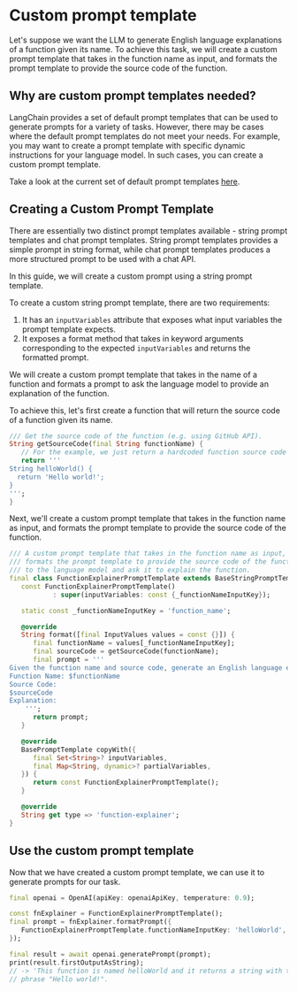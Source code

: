 # Custom prompt template

Let's suppose we want the LLM to generate English language explanations of a
function given its name. To achieve this task, we will create a custom prompt
template that takes in the function name as input, and formats the prompt
template to provide the source code of the function.

## Why are custom prompt templates needed?

LangChain provides a set of default prompt templates that can be used to
generate prompts for a variety of tasks. However, there may be cases where the
default prompt templates do not meet your needs. For example, you may want to
create a prompt template with specific dynamic instructions for your language
model. In such cases, you can create a custom prompt template.

Take a look at the current set of default prompt
templates [here](/modules/model_io/prompts/prompt_templates/prompt_templates.md).

## Creating a Custom Prompt Template

There are essentially two distinct prompt templates available - string prompt
templates and chat prompt templates. String prompt templates provides a simple
prompt in string format, while chat prompt templates produces a more structured
prompt to be used with a chat API.

In this guide, we will create a custom prompt using a string prompt template.

To create a custom string prompt template, there are two requirements:

1. It has an `inputVariables` attribute that exposes what input variables the
   prompt template expects.
2. It exposes a format method that takes in keyword arguments corresponding to
   the expected `inputVariables` and returns the formatted prompt.

We will create a custom prompt template that takes in the name of a function
and formats a prompt to ask the language model to provide an explanation of the
function.

To achieve this, let's first create a function that will return the source code
of a function given its name.

```dart
/// Get the source code of the function (e.g. using GitHub API).
String getSourceCode(final String functionName) {
   // For the example, we just return a hardcoded function source code
   return '''
String helloWorld() {
  return 'Hello world!';
}
''';
}
```

Next, we'll create a custom prompt template that takes in the function name as
input, and formats the prompt template to provide the source code of the
function.

```dart
/// A custom prompt template that takes in the function name as input, and
/// formats the prompt template to provide the source code of the function
/// to the language model and ask it to explain the function.
final class FunctionExplainerPromptTemplate extends BaseStringPromptTemplate {
   const FunctionExplainerPromptTemplate()
           : super(inputVariables: const {_functionNameInputKey});

   static const _functionNameInputKey = 'function_name';

   @override
   String format([final InputValues values = const {}]) {
      final functionName = values[_functionNameInputKey];
      final sourceCode = getSourceCode(functionName);
      final prompt = '''
Given the function name and source code, generate an English language explanation of the function.
Function Name: $functionName
Source Code:
$sourceCode
Explanation:
    ''';
      return prompt;
   }

   @override
   BasePromptTemplate copyWith({
      final Set<String>? inputVariables,
      final Map<String, dynamic>? partialVariables,
   }) {
      return const FunctionExplainerPromptTemplate();
   }

   @override
   String get type => 'function-explainer';
}
```

## Use the custom prompt template

Now that we have created a custom prompt template, we can use it to generate
prompts for our task.

```dart
final openai = OpenAI(apiKey: openaiApiKey, temperature: 0.9);

const fnExplainer = FunctionExplainerPromptTemplate();
final prompt = fnExplainer.formatPrompt({
   FunctionExplainerPromptTemplate.functionNameInputKey: 'helloWorld',
});

final result = await openai.generatePrompt(prompt);
print(result.firstOutputAsString);
// -> 'This function is named helloWorld and it returns a string with the 
// phrase "Hello world!".
```
